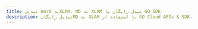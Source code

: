 ---title: تبدیل Word بهXLAM، MD به XLAM مبدل رایگان یا GO SDKdescription: تبدیل رایگانMD به XLAM با استفاده از GO Cloud APIs & SDK. همچنین اسناد Microsoft Word و OpenOffice را در Cloud ایجاد، ویرایش و رندر کنید.---
